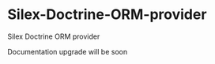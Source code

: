 Silex-Doctrine-ORM-provider
===========================

Silex Doctrine ORM provider

Documentation upgrade will be soon